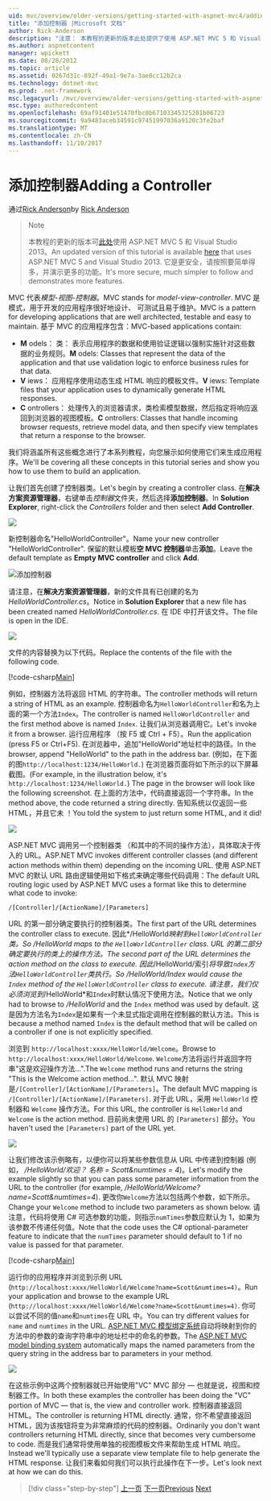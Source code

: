 ```yaml
---
uid: mvc/overview/older-versions/getting-started-with-aspnet-mvc4/adding-a-controller
title: "添加控制器 |Microsoft 文档"
author: Rick-Anderson
description: "注意： 本教程的更新的版本此处提供了使用 ASP.NET MVC 5 和 Visual Studio 2013。 它是更安全，请按照和演示要简单得多..."
ms.author: aspnetcontent
manager: wpickett
ms.date: 08/28/2012
ms.topic: article
ms.assetid: 0267d31c-892f-49a1-9e7a-3ae8cc12b2ca
ms.technology: dotnet-mvc
ms.prod: .net-framework
msc.legacyurl: /mvc/overview/older-versions/getting-started-with-aspnet-mvc4/adding-a-controller
msc.type: authoredcontent
ms.openlocfilehash: 69af91401e51470fbc0b67103345325201b06723
ms.sourcegitcommit: 9a9483aceb34591c97451997036a9120c3fe2baf
ms.translationtype: MT
ms.contentlocale: zh-CN
ms.lasthandoff: 11/10/2017
---
```

<a name="adding-a-controller"></a><span data-ttu-id="4b7ec-104">添加控制器</span><span class="sxs-lookup"><span data-stu-id="4b7ec-104">Adding a Controller</span></span>
====================
<span data-ttu-id="4b7ec-105">通过[Rick Anderson](https://github.com/Rick-Anderson)</span><span class="sxs-lookup"><span data-stu-id="4b7ec-105">by [Rick Anderson](https://github.com/Rick-Anderson)</span></span>

> > [!NOTE]
> > <span data-ttu-id="4b7ec-106">本教程的更新的版本可[此处](../../getting-started/introduction/getting-started.md)使用 ASP.NET MVC 5 和 Visual Studio 2013。</span><span class="sxs-lookup"><span data-stu-id="4b7ec-106">An updated version of this tutorial is available [here](../../getting-started/introduction/getting-started.md) that uses ASP.NET MVC 5 and Visual Studio 2013.</span></span> <span data-ttu-id="4b7ec-107">它是更安全，请按照要简单得多，并演示更多的功能。</span><span class="sxs-lookup"><span data-stu-id="4b7ec-107">It's more secure, much simpler to follow and demonstrates more features.</span></span>


<span data-ttu-id="4b7ec-108">MVC 代表*模型-视图-控制器*。</span><span class="sxs-lookup"><span data-stu-id="4b7ec-108">MVC stands for *model-view-controller*.</span></span> <span data-ttu-id="4b7ec-109">MVC 是模式，用于开发的应用程序很好地设计、 可测试且易于维护。</span><span class="sxs-lookup"><span data-stu-id="4b7ec-109">MVC is a pattern for developing applications that are well architected, testable and easy to maintain.</span></span> <span data-ttu-id="4b7ec-110">基于 MVC 的应用程序包含：</span><span class="sxs-lookup"><span data-stu-id="4b7ec-110">MVC-based applications contain:</span></span>

- <span data-ttu-id="4b7ec-111">**M** odels： 类： 表示应用程序的数据和使用验证逻辑以强制实施针对这些数据的业务规则。</span><span class="sxs-lookup"><span data-stu-id="4b7ec-111">**M** odels: Classes that represent the data of the application and that use validation logic to enforce business rules for that data.</span></span>
- <span data-ttu-id="4b7ec-112">**V** iews： 应用程序使用动态生成 HTML 响应的模板文件。</span><span class="sxs-lookup"><span data-stu-id="4b7ec-112">**V** iews: Template files that your application uses to dynamically generate HTML responses.</span></span>
- <span data-ttu-id="4b7ec-113">**C** ontrollers： 处理传入的浏览器请求，类检索模型数据，然后指定将响应返回到浏览器的视图模板。</span><span class="sxs-lookup"><span data-stu-id="4b7ec-113">**C** ontrollers: Classes that handle incoming browser requests, retrieve model data, and then specify view templates that return a response to the browser.</span></span>

<span data-ttu-id="4b7ec-114">我们将涵盖所有这些概念进行了本系列教程，向您展示如何使用它们来生成应用程序。</span><span class="sxs-lookup"><span data-stu-id="4b7ec-114">We'll be covering all these concepts in this tutorial series and show you how to use them to build an application.</span></span>

<span data-ttu-id="4b7ec-115">让我们首先创建了控制器类。</span><span class="sxs-lookup"><span data-stu-id="4b7ec-115">Let's begin by creating a controller class.</span></span> <span data-ttu-id="4b7ec-116">在**解决方案资源管理器**，右键单击*控制器*文件夹，然后选择**添加控制器**。</span><span class="sxs-lookup"><span data-stu-id="4b7ec-116">In **Solution Explorer**, right-click the *Controllers* folder and then select **Add Controller**.</span></span>

![](adding-a-controller/_static/image1.png)

<span data-ttu-id="4b7ec-117">新控制器命名&quot;HelloWorldController&quot;。</span><span class="sxs-lookup"><span data-stu-id="4b7ec-117">Name your new controller &quot;HelloWorldController&quot;.</span></span> <span data-ttu-id="4b7ec-118">保留的默认模板**空 MVC 控制器**单击**添加**。</span><span class="sxs-lookup"><span data-stu-id="4b7ec-118">Leave the default template as **Empty MVC controller** and click **Add**.</span></span>

![添加控制器](adding-a-controller/_static/image2.png)

<span data-ttu-id="4b7ec-120">请注意，在**解决方案资源管理器**，新的文件具有已创建的名为*HelloWorldController.cs*。</span><span class="sxs-lookup"><span data-stu-id="4b7ec-120">Notice in **Solution Explorer** that a new file has been created named *HelloWorldController.cs*.</span></span> <span data-ttu-id="4b7ec-121">在 IDE 中打开该文件。</span><span class="sxs-lookup"><span data-stu-id="4b7ec-121">The file is open in the IDE.</span></span>

![](adding-a-controller/_static/image3.png)

<span data-ttu-id="4b7ec-122">文件的内容替换为以下代码。</span><span class="sxs-lookup"><span data-stu-id="4b7ec-122">Replace the contents of the file with the following code.</span></span>

[!code-csharp[Main](adding-a-controller/samples/sample1.cs)]

<span data-ttu-id="4b7ec-123">例如，控制器方法将返回 HTML 的字符串。</span><span class="sxs-lookup"><span data-stu-id="4b7ec-123">The controller methods will return a string of HTML as an example.</span></span> <span data-ttu-id="4b7ec-124">控制器命名为`HelloWorldController`和名为上面的第一个方法`Index`。</span><span class="sxs-lookup"><span data-stu-id="4b7ec-124">The controller is named `HelloWorldController` and the first method above is named `Index`.</span></span> <span data-ttu-id="4b7ec-125">让我们从浏览器调用它。</span><span class="sxs-lookup"><span data-stu-id="4b7ec-125">Let's invoke it from a browser.</span></span> <span data-ttu-id="4b7ec-126">运行应用程序 （按 F5 或 Ctrl + F5）。</span><span class="sxs-lookup"><span data-stu-id="4b7ec-126">Run the application (press F5 or Ctrl+F5).</span></span> <span data-ttu-id="4b7ec-127">在浏览器中，追加&quot;HelloWorld&quot;地址栏中的路径。</span><span class="sxs-lookup"><span data-stu-id="4b7ec-127">In the browser, append &quot;HelloWorld&quot; to the path in the address bar.</span></span> <span data-ttu-id="4b7ec-128">(例如，在下面的图`http://localhost:1234/HelloWorld.`) 在浏览器页面将如下所示的以下屏幕截图。</span><span class="sxs-lookup"><span data-stu-id="4b7ec-128">(For example, in the illustration below, it's `http://localhost:1234/HelloWorld.`) The page in the browser will look like the following screenshot.</span></span> <span data-ttu-id="4b7ec-129">在上面的方法中，代码直接返回一个字符串。</span><span class="sxs-lookup"><span data-stu-id="4b7ec-129">In the method above, the code returned a string directly.</span></span> <span data-ttu-id="4b7ec-130">告知系统以仅返回一些 HTML，并且它未 ！</span><span class="sxs-lookup"><span data-stu-id="4b7ec-130">You told the system to just return some HTML, and it did!</span></span>

![](adding-a-controller/_static/image4.png)

<span data-ttu-id="4b7ec-131">ASP.NET MVC 调用另一个控制器类 （和其中的不同的操作方法），具体取决于传入的 URL。</span><span class="sxs-lookup"><span data-stu-id="4b7ec-131">ASP.NET MVC invokes different controller classes (and different action methods within them) depending on the incoming URL.</span></span> <span data-ttu-id="4b7ec-132">使用 ASP.NET MVC 的默认 URL 路由逻辑使用如下格式来确定哪些代码调用：</span><span class="sxs-lookup"><span data-stu-id="4b7ec-132">The default URL routing logic used by ASP.NET MVC uses a format like this to determine what code to invoke:</span></span>

`/[Controller]/[ActionName]/[Parameters]`

<span data-ttu-id="4b7ec-133">URL 的第一部分确定要执行的控制器类。</span><span class="sxs-lookup"><span data-stu-id="4b7ec-133">The first part of the URL determines the controller class to execute.</span></span> <span data-ttu-id="4b7ec-134">因此*/HelloWorld*映射到`HelloWorldController`类。</span><span class="sxs-lookup"><span data-stu-id="4b7ec-134">So */HelloWorld* maps to the `HelloWorldController` class.</span></span> <span data-ttu-id="4b7ec-135">URL 的第二部分确定要执行的类上的操作方法。</span><span class="sxs-lookup"><span data-stu-id="4b7ec-135">The second part of the URL determines the action method on the class to execute.</span></span> <span data-ttu-id="4b7ec-136">因此*/HelloWorld/索引*将导致`Index`方法`HelloWorldController`类执行。</span><span class="sxs-lookup"><span data-stu-id="4b7ec-136">So */HelloWorld/Index* would cause the `Index` method of the `HelloWorldController` class to execute.</span></span> <span data-ttu-id="4b7ec-137">请注意，我们仅必须浏览到*/HelloWorld*和`Index`时默认情况下使用方法。</span><span class="sxs-lookup"><span data-stu-id="4b7ec-137">Notice that we only had to browse to */HelloWorld* and the `Index` method was used by default.</span></span> <span data-ttu-id="4b7ec-138">这是因为方法名为`Index`是如果有一个未显式指定调用在控制器的默认方法。</span><span class="sxs-lookup"><span data-stu-id="4b7ec-138">This is because a method named `Index` is the default method that will be called on a controller if one is not explicitly specified.</span></span>

<span data-ttu-id="4b7ec-139">浏览到 `http://localhost:xxxx/HelloWorld/Welcome`。</span><span class="sxs-lookup"><span data-stu-id="4b7ec-139">Browse to `http://localhost:xxxx/HelloWorld/Welcome`.</span></span> <span data-ttu-id="4b7ec-140">`Welcome`方法将运行并返回字符串&quot;这是欢迎操作方法...&quot;.</span><span class="sxs-lookup"><span data-stu-id="4b7ec-140">The `Welcome` method runs and returns the string &quot;This is the Welcome action method...&quot;.</span></span> <span data-ttu-id="4b7ec-141">默认 MVC 映射是`/[Controller]/[ActionName]/[Parameters]`。</span><span class="sxs-lookup"><span data-stu-id="4b7ec-141">The default MVC mapping is `/[Controller]/[ActionName]/[Parameters]`.</span></span> <span data-ttu-id="4b7ec-142">对于此 URL，采用 `HelloWorld` 控制器和 `Welcome` 操作方法。</span><span class="sxs-lookup"><span data-stu-id="4b7ec-142">For this URL, the controller is `HelloWorld` and `Welcome` is the action method.</span></span> <span data-ttu-id="4b7ec-143">目前尚未使用 URL 的 `[Parameters]` 部分。</span><span class="sxs-lookup"><span data-stu-id="4b7ec-143">You haven't used the `[Parameters]` part of the URL yet.</span></span>

![](adding-a-controller/_static/image5.png)

<span data-ttu-id="4b7ec-144">让我们修改该示例略有，以便你可以将某些参数信息从 URL 中传递到控制器 (例如， */HelloWorld/欢迎？ 名称 = Scott&amp;numtimes = 4*)。</span><span class="sxs-lookup"><span data-stu-id="4b7ec-144">Let's modify the example slightly so that you can pass some parameter information from the URL to the controller (for example, */HelloWorld/Welcome?name=Scott&amp;numtimes=4*).</span></span> <span data-ttu-id="4b7ec-145">更改你`Welcome`方法以包括两个参数，如下所示。</span><span class="sxs-lookup"><span data-stu-id="4b7ec-145">Change your `Welcome` method to include two parameters as shown below.</span></span> <span data-ttu-id="4b7ec-146">请注意，代码将使用 C# 可选参数的功能，则指示`numTimes`参数应默认为 1，如果为该参数不传递任何值。</span><span class="sxs-lookup"><span data-stu-id="4b7ec-146">Note that the code uses the C# optional-parameter feature to indicate that the `numTimes` parameter should default to 1 if no value is passed for that parameter.</span></span>

[!code-csharp[Main](adding-a-controller/samples/sample2.cs)]

<span data-ttu-id="4b7ec-147">运行你的应用程序并浏览到示例 URL (`http://localhost:xxxx/HelloWorld/Welcome?name=Scott&numtimes=4)`。</span><span class="sxs-lookup"><span data-stu-id="4b7ec-147">Run your application and browse to the example URL (`http://localhost:xxxx/HelloWorld/Welcome?name=Scott&numtimes=4)`.</span></span> <span data-ttu-id="4b7ec-148">你可以尝试不同的值`name`和`numtimes`在 URL 中。</span><span class="sxs-lookup"><span data-stu-id="4b7ec-148">You can try different values for `name` and `numtimes` in the URL.</span></span> <span data-ttu-id="4b7ec-149">[ASP.NET MVC 模型绑定系统](http://odetocode.com/Blogs/scott/archive/2009/04/27/6-tips-for-asp-net-mvc-model-binding.aspx)自动将映射到你的方法中的参数的查询字符串中的地址栏中的命名的参数。</span><span class="sxs-lookup"><span data-stu-id="4b7ec-149">The [ASP.NET MVC model binding system](http://odetocode.com/Blogs/scott/archive/2009/04/27/6-tips-for-asp-net-mvc-model-binding.aspx) automatically maps the named parameters from the query string in the address bar to parameters in your method.</span></span>

![](adding-a-controller/_static/image6.png)

<span data-ttu-id="4b7ec-150">在这些示例中这两个控制器就已开始使用&quot;VC&quot; MVC 部分 — 也就是说，视图和控制器工作。</span><span class="sxs-lookup"><span data-stu-id="4b7ec-150">In both these examples the controller has been doing the &quot;VC&quot; portion of MVC — that is, the view and controller work.</span></span> <span data-ttu-id="4b7ec-151">控制器直接返回 HTML。</span><span class="sxs-lookup"><span data-stu-id="4b7ec-151">The controller is returning HTML directly.</span></span> <span data-ttu-id="4b7ec-152">通常，你不希望直接返回 HTML，因为该按钮将变为非常麻烦的代码的控制器。</span><span class="sxs-lookup"><span data-stu-id="4b7ec-152">Ordinarily you don't want controllers returning HTML directly, since that becomes very cumbersome to code.</span></span> <span data-ttu-id="4b7ec-153">而是我们通常将使用单独的视图模板文件来帮助生成 HTML 响应。</span><span class="sxs-lookup"><span data-stu-id="4b7ec-153">Instead we'll typically use a separate view template file to help generate the HTML response.</span></span> <span data-ttu-id="4b7ec-154">让我们来看如何我们可以执行此操作在下一步。</span><span class="sxs-lookup"><span data-stu-id="4b7ec-154">Let's look next at how we can do this.</span></span>

>[!div class="step-by-step"]
<span data-ttu-id="4b7ec-155">[上一页](intro-to-aspnet-mvc-4.md)
[下一页](adding-a-view.md)</span><span class="sxs-lookup"><span data-stu-id="4b7ec-155">[Previous](intro-to-aspnet-mvc-4.md)
[Next](adding-a-view.md)</span></span>
